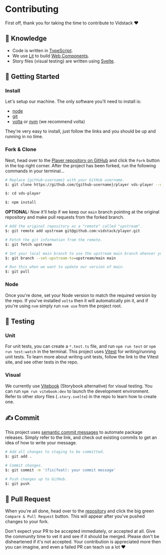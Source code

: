 # Contributing

First off, thank you for taking the time to contribute to Vidstack ❤️

## 💭 Knowledge

- Code is written in [TypeScript][typescript].
- We use [Lit][lit] to build [Web Components][web-components].
- Story files (visual testing) are written using [Svelte][svelte].

## 🎒 Getting Started

### Install

Let's setup our machine. The only software you'll need to install is:

- [node](https://nodejs.org/en/download)
- [git](https://git-scm.com/downloads)
- [volta](https://docs.volta.sh/guide) or [nvm](https://github.com/nvm-sh/nvm) (we recommend volta)

They're very easy to install, just follow the links and you should be up and running in no time.

### Fork & Clone

Next, head over to the [Player repository on GitHub][vds-player] and click the `Fork` button in the
top right corner. After the project has been forked, run the following commands in your terminal...

```bash
# Replace {github-username} with your GitHub username.
$: git clone https://github.com/{github-username}/player vds-player --depth=1

$: cd vds-player

$: npm install
```

**OPTIONAL:** Now it'll help if we keep our `main` branch pointing at the original repository and
make pull requests from the forked branch.

```bash
# Add the original repository as a "remote" called "upstream".
$: git remote add upstream git@github.com:vidstack/player.git

# Fetch the git information from the remote.
$: git fetch upstream

# Set your local main branch to use the upstream main branch whenver you run `git pull`.
$: git branch --set-upstream-to=upstream/main main

# Run this when we want to update our version of main.
$: git pull
```

### Node

Once you're done, set your Node version to match the required version by the repo. If you've
installed `volta` then it will automatically pin it, and if you're using `nvm` simply run `nvm use`
from the project root.

## 🧪 Testing

### Unit

For unit tests, you can create a `*.test.ts` file, and run `npm run test` or
`npm run test:watch` in the terminal. This project uses [Vitest][vitest] for writing/running
unit tests. To learn more about writing unit tests, follow the link to the Vitest site,
and see other tests in the repo.

### Visual

We currently use [Vitebook][vitebook] (Storybook alternative) for visual testing. You can
run `npm run vitebook:dev` to launch the development environment. Refer to other story files
(`.story.svelte`) in the repo to learn how to create one.

## ✍️ Commit

This project uses [semantic commit messages][semantic-commit-style] to automate package releases.
Simply refer to the link, and check out existing commits to get an idea of how to write your message.

```bash
# Add all changes to staging to be committed.
$: git add .

# Commit changes.
$: git commit -m '(fix|feat): your commit message'

# Push changes up to GitHub.
$: git push
```

## 🎉 Pull Request

When you're all done, head over to the [repository][vds-player] and click the big green
`Compare & Pull Request` button. This will appear after you've pushed changes to your fork.

Don't expect your PR to be accepted immediately, or accepted at all. Give the community time to
vet it and see if it should be merged. Please don't be disheartened if it's not accepted. Your
contribution is appreciated more then you can imagine, and even a failed PR can teach us a lot ❤️

[typescript]: https://www.typescriptlang.org
[lit]: https://lit.dev
[web-components]: https://developer.mozilla.org/en-US/docs/Web/Web_Components
[vitest]: https://vitest.dev
[vitebook]: https://github.com/vitebook/vitebook
[vds-player]: https://github.com/vidstack/player
[semantic-commit-style]: https://gist.github.com/joshbuchea/6f47e86d2510bce28f8e7f42ae84c716
[pr-beginner-series]: https://app.egghead.io/courses/how-to-contribute-to-an-open-source-project-on-github
[svelte]: https://svelte.dev
